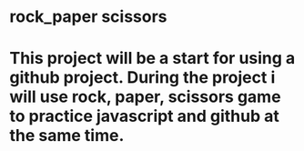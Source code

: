 # rock_paper scissors
#
# This project will be a start for using a github project. During the project i will use rock, paper, scissors game to practice javascript and github at the same time.